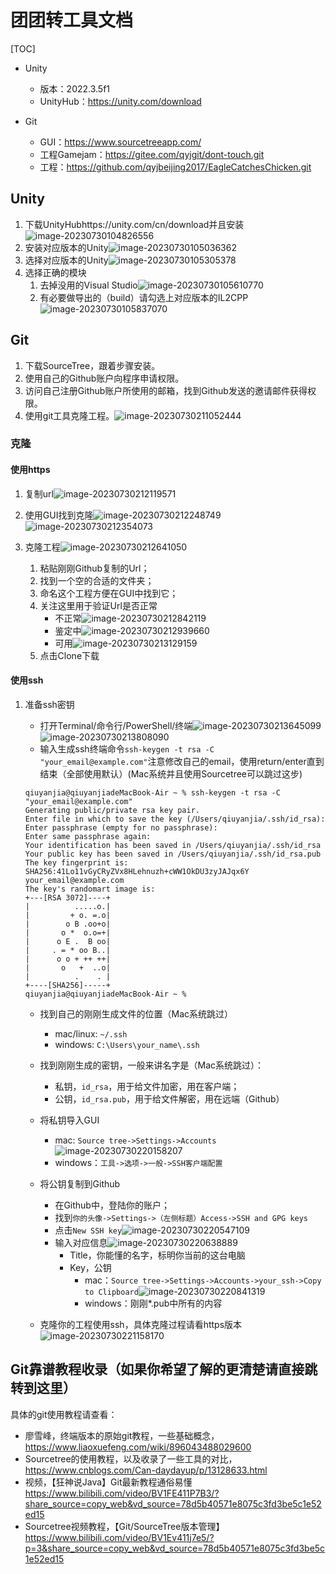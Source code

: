 # 团团转工具文档

[TOC]

* Unity

  * 版本：2022.3.5f1
  * UnityHub：https://unity.com/download

* Git

  * GUI：https://www.sourcetreeapp.com/
  * 工程Gamejam：https://gitee.com/qyjgit/dont-touch.git
  * 工程：https://github.com/qyjbeijing2017/EagleCatchesChicken.git


## Unity

1. 下载UnityHubhttps://unity.com/cn/download并且安装![image-20230730104826556](./image-20230730104826556.png)
2. 安装对应版本的Unity![image-20230730105036362](./image-20230730105036362.png)
3. 选择对应版本的Unity![image-20230730105305378](./image-20230730105305378.png)
4. 选择正确的模块
   1. 去掉没用的Visual Studio![image-20230730105610770](./image-20230730105610770.png)
   2. 有必要做导出的（build）请勾选上对应版本的IL2CPP![image-20230730105837070](./image-20230730105837070.png)




## Git

1. 下载SourceTree，跟着步骤安装。
2. 使用自己的Github账户向程序申请权限。
3. 访问自己注册Github账户所使用的邮箱，找到Github发送的邀请邮件获得权限。
4. 使用git工具克隆工程。![image-20230730211052444](./image-20230730211052444.png)



### 克隆

#### 使用https

1. 复制url![image-20230730212119571](./image-20230730212119571.png)

2. 使用GUI找到克隆![image-20230730212248749](./image-20230730212248749.png)![image-20230730212354073](./image-20230730212354073.png)

3. 克隆工程![image-20230730212641050](./image-20230730212641050.png)

   1. 粘贴刚刚Github复制的Url；
   2. 找到一个空的合适的文件夹；
   3. 命名这个工程方便在GUI中找到它；
   4. 关注这里用于验证Url是否正常
      * 不正常![image-20230730212842119](./image-20230730212842119.png)
      * 鉴定中![image-20230730212939660](./image-20230730212939660.png)
      * 可用![image-20230730213129159](./image-20230730213129159.png)
   5. 点击Clone下载



#### 使用ssh

1. 准备ssh密钥

   * 打开Terminal/命令行/PowerShell/终端![image-20230730213645099](./image-20230730213645099.png)![image-20230730213808090](./image-20230730213808090.png)
   * 输入生成ssh终端命令`ssh-keygen -t rsa -C "your_email@example.com"`注意修改自己的email，使用return/enter直到结束（全部使用默认）(Mac系统并且使用Sourcetree可以跳过这步)

   ```shell
   qiuyanjia@qiuyanjiadeMacBook-Air ~ % ssh-keygen -t rsa -C "your_email@example.com"
   Generating public/private rsa key pair.
   Enter file in which to save the key (/Users/qiuyanjia/.ssh/id_rsa): 
   Enter passphrase (empty for no passphrase): 
   Enter same passphrase again: 
   Your identification has been saved in /Users/qiuyanjia/.ssh/id_rsa
   Your public key has been saved in /Users/qiuyanjia/.ssh/id_rsa.pub
   The key fingerprint is:
   SHA256:41Lo11vGyCRyZVx8HLehnuzh+cWW1OkDU3zyJAJqx6Y your_email@example.com
   The key's randomart image is:
   +---[RSA 3072]----+
   |          .....o.|
   |         + o. =.o|
   |        o B .oo+o|
   |       o *  o.o=+|
   |      o E .  B oo|
   |     . = * oo B..|
   |      o o + ++ ++|
   |       o   +  ..o|
   |          .    . |
   +----[SHA256]-----+
   qiuyanjia@qiuyanjiadeMacBook-Air ~ % 
   ```

   * 找到自己的刚刚生成文件的位置（Mac系统跳过）

     * mac/linux: ```~/.ssh```
     * windows: `C:\Users\your_name\.ssh`

   * 找到刚刚生成的密钥，一般来讲名字是（Mac系统跳过）：

     * 私钥，`id_rsa`，用于给文件加密，用在客户端；
     * 公钥，`id_rsa.pub`，用于给文件解密，用在远端（Github）

   * 将私钥导入GUI

     * mac: `Source tree->Settings->Accounts`![image-20230730220158207](./image-20230730220158207.png)
     * windows：`工具->选项->一般->SSH客户端配置`

   * 将公钥复制到Github

     * 在Github中，登陆你的账户；
     * 找到`你的头像->Settings->（左侧标题）Access->SSH and GPG keys`
     * 点击`New SSH key`![image-20230730220547109](./image-20230730220547109.png)
     * 输入对应信息![image-20230730220638889](./image-20230730220638889.png)
       * Title，你能懂的名字，标明你当前的这台电脑
       * Key，公钥
         * mac：`Source tree->Settings->Accounts->your_ssh->Copy to Clipboard`![image-20230730220841319](./image-20230730220841319.png)
         * windows：刚刚*.pub中所有的内容

   * 克隆你的工程使用ssh，具体克隆过程请看https版本![image-20230730221158170](./image-20230730221158170.png)



## Git靠谱教程收录（如果你希望了解的更清楚请直接跳转到这里）

   具体的git使用教程请查看：

* 廖雪峰，终端版本的原始git教程，一些基础概念，https://www.liaoxuefeng.com/wiki/896043488029600
* Sourcetree的使用教程，以及收录了一些工具的对比，https://www.cnblogs.com/Can-daydayup/p/13128633.html
* 视频，【狂神说Java】Git最新教程通俗易懂 https://www.bilibili.com/video/BV1FE411P7B3/?share_source=copy_web&vd_source=78d5b40571e8075c3fd3be5c1e52ed15
* Sourcetree视频教程，【Git/SourceTree版本管理】 https://www.bilibili.com/video/BV1Ev411j7e5/?p=3&share_source=copy_web&vd_source=78d5b40571e8075c3fd3be5c1e52ed15

   
